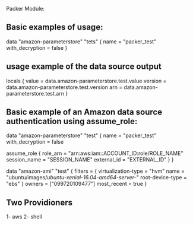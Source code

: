 Packer Module:

## Basic examples of usage: ##

data "amazon-parameterstore" "tets" {
  name              = "packer_test"
  with_decryption   = false
}

## usage example of the data source output ##
locals {
  value     = data.amazon-parameterstore.test.value
  version   = data.amazon-parameterstore.test.version
  arn       = data.amazon-parameterstore.test.arn
}

## Basic example of an Amazon data source authentication using assume_role:

data "amazon-parameterstore" "test" {
  name              = "packer_test"
  with_decryption   = false

  assume_role {
    role_arn        = "arn:aws:iam::ACCOUNT_ID:role/ROLE_NAME"
    session_name    = "SESSION_NAME"
    external_id     = "EXTERNAL_ID"
  }
}

data "amazon-ami" "test" {
  filters = {
    virtualization-type   = "hvm"
    name                  = "ubuntu/images/*ubuntu-xenial-16.04-amd64-server-*"
    root-device-type      = "ebs"
  }
  owners          = ["099720109477"]
  most_recent     = true
}

## Two Providioners ##
1- aws
2- shell

    
